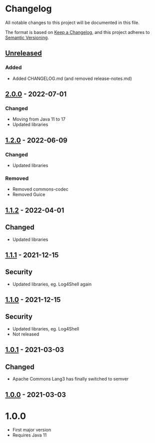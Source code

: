 # Changelog

All notable changes to this project will be documented in this file.

The format is based on [Keep a Changelog](https://keepachangelog.com/en/1.0.0/),
and this project adheres to [Semantic Versioning](https://semver.org/spec/v2.0.0.html).

## [Unreleased]

### Added

* Added CHANGELOG.md (and removed release-notes.md)

## [2.0.0] - 2022-07-01

### Changed

* Moving from Java 11 to 17
* Updated libraries

## [1.2.0] - 2022-06-09

### Changed

* Updated libraries

### Removed

* Removed commons-codec
* Removed Guice

## [1.1.2] - 2022-04-01

## Changed

* Updated libraries

## [1.1.1] - 2021-12-15

## Security

* Updated libraries, eg. Log4Shell again

## [1.1.0] - 2021-12-15

## Security

* Updated libraries, eg. Log4Shell
* Not released

## [1.0.1] - 2021-03-03

## Changed

* Apache Commons Lang3 has finally switched to semver

## [1.0.0] - 2021-03-03

# 1.0.0

* First major version
* Requires Java 11

[Unreleased]: https://github.com/galan/maven-parent/compare/v2.0.0...HEAD

[2.0.0]: https://github.com/galan/maven-parent/compare/v1.2.0...v2.0.0

[1.2.0]: https://github.com/galan/maven-parent/compare/v1.1.2...v1.2.0

[1.1.2]: https://github.com/galan/maven-parent/compare/v1.1.1...v1.1.2

[1.1.1]: https://github.com/galan/maven-parent/compare/v1.1.0...v1.1.1

[1.1.0]: https://github.com/galan/maven-parent/compare/v1.0.1...v1.1.0

[1.0.1]: https://github.com/galan/maven-parent/compare/v1.0.0...v1.0.1

[1.0.0]: https://github.com/galan/maven-parent/releases/tag/v1.0.0
